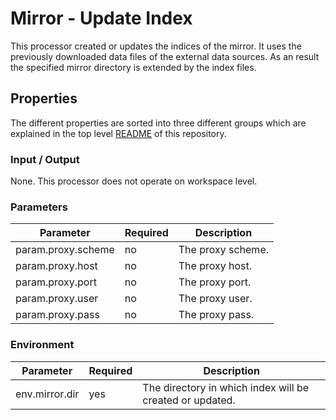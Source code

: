 # Mirror - Update Index

This processor created or updates the indices of the mirror. It uses the previously downloaded data files of the
external data sources. As an result the specified mirror directory is extended by the index files.

## Properties

The different properties are sorted into three different groups which are explained in the top level [README](../../README.md)
of this repository.

### Input / Output
None. This processor does not operate on workspace level.


### Parameters
| Parameter          | Required | Description                            |
|--------------------|----------|----------------------------------------|
| param.proxy.scheme | no       | The proxy scheme.                      |
| param.proxy.host   | no       | The proxy host.                        |
| param.proxy.port   | no       | The proxy port.                        |
| param.proxy.user   | no       | The proxy user.                        |
| param.proxy.pass   | no       | The proxy pass.                        |


### Environment
| Parameter      | Required | Description                                              |
|----------------|----------|----------------------------------------------------------|
| env.mirror.dir | yes      | The directory in which index will be created or updated. |
